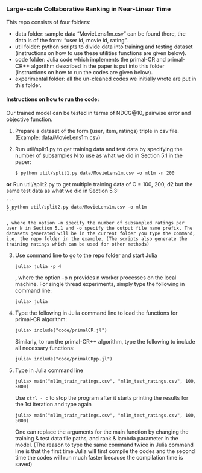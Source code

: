 ### Large-scale Collaborative Ranking in Near-Linear Time

This repo consists of four folders:
- data folder: sample data “MovieLens1m.csv” can be found there, the data is of the form: “user id, movie id, rating”.
- util folder: python scripts to divide data into training and testing dataset (instructions on how to use these utilities functions are given below).
- code folder: Julia code which implements the primal-CR and primal-CR++ algorithm described in the paper is put into this folder (instructions on how to run the codes are given below).
- experimental folder: all the un-cleaned codes we initially wrote are put in this folder.




#### Instructions on how to run the code:
Our trained model can be tested in terms of NDCG@10, pairwise error and objective function.



1. Prepare a dataset of the form (user, item, ratings) triple in csv file. (Example: data/MovieLens1m.csv)

2. Run util/split1.py to get training data and test data by specifying the number of subsamples N to use as what we did in Section 5.1 in the paper:

	```
	$ python util/split1.py data/MovieLens1m.csv -o ml1m -n 200
	```
**or** 
Run util/split2.py to get multiple training data of C = 100, 200, d2 but the same test data as what we did in Section 5.3:  

	

	```
	$ python util/split2.py data/MovieLens1m.csv -o ml1m
	```

    , where the option -n specify the number of subsampled ratings per user N in Section 5.1 and -o specify the output file name prefix. The datasets generated will be in the current folder you type the command, i.e. the repo folder in the example. (The scripts also generate the training ratings which can be used for other methods)

3. Use command line to go to the repo folder and start Julia 

	```
	julia> julia -p 4
	```

	, where the option -p n provides n worker processes on the local machine. For single thread experiments, simply type the following in command line: 
	```
	julia> julia
	```

4. Type the following in Julia command line to load the functions for primal-CR algorithm:
	```
	julia> include("code/primalCR.jl")
	```
	Similarly, to run the primal-CR++ algorithm, type the following to include all necessary functions:
	```
	julia> include("code/primalCRpp.jl")
	```


5. Type in Julia command line 
	```
	julia> main("ml1m_train_ratings.csv", "ml1m_test_ratings.csv", 100, 5000)
	```
  	 Use `ctrl - c` to stop the program after it starts printing the results for the 1st iteration and 	type again 
	```
	julia> main("ml1m_train_ratings.csv", "ml1m_test_ratings.csv", 100, 5000)
	```
	One can replace the arguments for the main function by changing the training & test data 	file paths, and rank & lambda parameter in the model. (The reason to type the same command twice in Julia command line is that the first time Julia will first compile the codes and the second time the codes will run much faster because the compilation time is saved)

